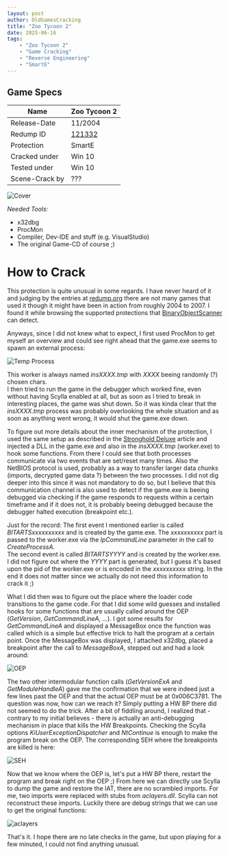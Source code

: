 ```yaml
---
layout: post
author: OldGamesCracking
title: "Zoo Tycoon 2"
date: 2025-06-16
tags:
    - "Zoo Tycoon 2"
    - "Game Cracking"
    - "Reverse Engineering"
    - "SmartE"
---
```


## Game Specs

| Name | Zoo Tycoon 2 |
| ------------- | ------------- |
| Release-Date | 11/2004 |
| Redump ID | [121332](http://redump.org/disc/121332/) |
| Protection | SmartE |
| Cracked under | Win 10 |
| Tested under | Win 10 |
| Scene-Crack by | ??? |

![Cover]({{site.url}}/assets/zoo_tycoon_2/cover.jpg)

*Needed Tools:*

- x32dbg
- ProcMon
- Compiler, Dev-IDE and stuff (e.g. VisualStudio)
- The original Game-CD of course ;)


# How to Crack

This protection is quite unusual in some regards. I have never heard of it and judging by the entries at [redump.org](http://redump.org/discs/quicksearch/smarte/protection/only) there are not many games that used it though it might have been in action from roughly 2004 to 2007. I found it while browsing the supported protections that [BinaryObjectScanner](https://github.com/SabreTools/BinaryObjectScanner) can detect.<br>

Anyways, since I did not knew what to expect, I first used ProcMon to get myself an overview and could see right ahead that the game.exe seems to spawn an external process:

![Temp Process]({{site.url}}/assets/zoo_tycoon_2/temp_file.png)

This worker is always named _insXXXX.tmp_ with _XXXX_ beeing randomly (?) chosen chars.<br>
I then tried to run the game in the debugger which worked fine, even without having Scylla enabled at all, but as soon as I tried to break in interesting places, the game was shut down. So it was kinda clear that the _insXXXX.tmp_ process was probably overlooking the whole situation and as soon as anything went wrong, it would shut the game.exe down.<br>

To figure out more details about the inner mechanism of the protection, I used the same setup as described in the [Stronghold Deluxe](/games/stronghold_deluxe) article and injected a DLL in the game.exe and also in the _insXXXX.tmp_ (worker.exe) to hook some functions. From there I could see that both processes communicate via two events that are set/reset many times. Also the NetBIOS protocol is used, probably as a way to transfer larger data chunks (imports, decrypted game data ?) between the two processes. I did not dig deeper into this since it was not mandatory to do so, but I believe that this communication channel is also used to detect if the game.exe is beeing debugged via checking if the game responds to requests within a certain timeframe and if it does not, it is probably beeing debugged because the debugger halted execution (breakpoint etc.).<br>

Just for the record: The first event I mentioned earlier is called _BITARTSxxxxxxxxxx_ and is created by the game.exe. The _xxxxxxxxxx_ part is passed to the worker.exe via the _lpCommandLine_ parameter in the call to _CreateProcessA_.<br>
The second event is called _BITARTSYYYY_ and is created by the worker.exe. I did not figure out where the _YYYY_ part is generated, but I guess it's based upon the pid of the worker.exe or is encoded in the _xxxxxxxxxx_ string. In the end it does not matter since we actually do not need this information to crack it ;)<br>

What I did then was to figure out the place where the loader code transitions to the game code. For that I did some wild guesses and installed hooks for some functions that are usually called around the OEP (_GetVersion_, _GetCommandLineA_, ...). I got some results for _GetCommandLineA_ and displayed a MessageBox once the function was called which is a simple but effective trick to halt the program at a certain point. Once the MessageBox was displayed, I attached x32dbg, placed a breakpoint after the call to _MessageBoxA_, stepped out and had a look around:

![OEP]({{site.url}}/assets/zoo_tycoon_2/oep.png)

The two other intermodular function calls (_GetVersionExA_ and _GetModuleHandleA_) gave me the confirmation that we were indeed just a few lines past the OEP and that the actual OEP must be at 0x006C3781. The question was now, how can we reach it? Simply putting a HW BP there did not seemed to do the trick. After a bit of fiddling around, I realized that - contrary to my initial believes - there is actually an anti-debugging mechanism in place that kills the HW Breakpoints. Checking the Scylla options _KiUserExceptionDispatcher_ and _NtContinue_ is enough to make the program break on the OEP. The corresponding SEH where the breakpoints are killed is here:

![SEH]({{site.url}}/assets/zoo_tycoon_2/seh.png)

Now that we know where the OEP is, let's put a HW BP there, restart the program and break right on the OEP ;) From here we can directly use Scylla to dump the game and restore the IAT, there are no scrambled imports. For me, two imports were replaced with stubs from _aclayers.dll_. Scylla can not reconstruct these imports. Luckily there are debug strings that we can use to get the original functions:

![aclayers]({{site.url}}/assets/zoo_tycoon_2/aclayers.png)

That's it. I hope there are no late checks in the game, but upon playing for a few minuted, I could not find anything unusual.<br><br>